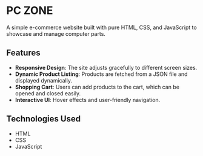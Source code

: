 # PC ZONE

A simple e-commerce website built with pure HTML, CSS, and JavaScript to showcase and manage computer parts.

## Features

- **Responsive Design**: The site adjusts gracefully to different screen sizes.
- **Dynamic Product Listing**: Products are fetched from a JSON file and displayed dynamically.
- **Shopping Cart**: Users can add products to the cart, which can be opened and closed easily.
- **Interactive UI**: Hover effects and user-friendly navigation.

## Technologies Used

- HTML
- CSS
- JavaScript
